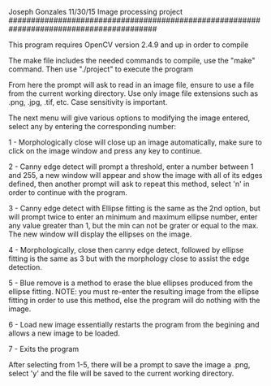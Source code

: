 Joseph Gonzales
11/30/15
Image processing project
#########################################################################################

This program requires OpenCV version 2.4.9 and up in order to compile

The make file includes the needed commands to compile, use the "make" command.
Then use "./project" to execute the program

From here the prompt will ask to read in an image file, ensure to use a file from the current working directory. 
Use only image file extensions such as .png, .jpg, .tif, etc. Case sensitivity is important.

The next menu will give various options to modifying the image entered, select any by entering the 
corresponding number:

1 - Morphologically close will close up an image automatically, make sure to click on the image window and 
 press any key to continue.

2 - Canny edge detect will prompt a threshold, enter a number between 1 and 255, a new window will appear
 and show the image with all of its edges defined, then another prompt will ask to repeat this method,
 select 'n' in order to continue with the program.

3 - Canny edge detect with Ellipse fitting is the same as the 2nd option, but will prompt twice to enter an
 minimum and maximum ellipse number, enter any value greater than 1, but the min can not be grater or
 equal to the max. The new window will display the ellipses on the image.

4 - Morphologically, close then canny edge detect, followed by ellipse fitting is the same as 3 but with the
 morphology close to assist the edge detection.

5 - Blue remove is a method to erase the blue ellipses produced from the ellipse fitting. NOTE: you must 
 re-enter the resulting image from the ellipse fitting in order to use this method, else the program will do 
nothing with the image.

6 - Load new image essentially restarts the program from the begining and allows a new image to be loaded.

7 - Exits the program

After selecting from 1-5, there will be a prompt to save the image a .png, select 'y' and the 
file will be saved to the current working directory.
